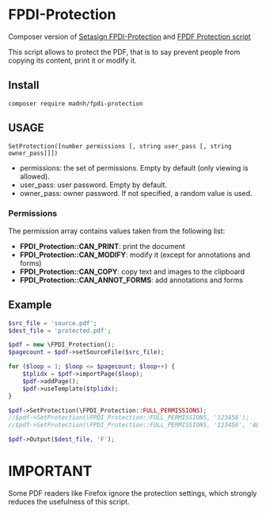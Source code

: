 # FPDI-Protection
Composer version of [Setasign FPDI-Protection](https://www.setasign.com/products/fpdi/downloads/) and [FPDF Protection script](http://www.fpdf.org/en/script/script37.php)

This script allows to protect the PDF, that is to say prevent people from copying its content, print it or modify it.

## Install
```
composer require madnh/fpdi-protection
```

## USAGE
```
SetProtection([number permissions [, string user_pass [, string owner_pass]]])
```

- permissions: the set of permissions. Empty by default (only viewing is allowed).
- user_pass: user password. Empty by default.
- owner_pass: owner password. If not specified, a random value is used.

### Permissions
The permission array contains values taken from the following list:

- **FPDI_Protection::CAN_PRINT**: print the document
- **FPDI_Protection::CAN_MODIFY**: modify it (except for annotations and forms)
- **FPDI_Protection::CAN_COPY**: copy text and images to the clipboard
- **FPDI_Protection::CAN_ANNOT_FORMS**: add annotations and forms

## Example
```php
$src_file = 'source.pdf';
$dest_file = 'protected.pdf';

$pdf = new \FPDI_Protection();
$pagecount = $pdf->setSourceFile($src_file);

for ($loop = 1; $loop <= $pagecount; $loop++) {
    $tplidx = $pdf->importPage($loop);
    $pdf->addPage();
    $pdf->useTemplate($tplidx);
}

$pdf->SetProtection(\FPDI_Protection::FULL_PERMISSIONS);
//$pdf->SetProtection(\FPDI_Protection::FULL_PERMISSIONS, '123456');
//$pdf->SetProtection(\FPDI_Protection::FULL_PERMISSIONS, '123456', 'ABCDEF');

$pdf->Output($dest_file, 'F');
```

# IMPORTANT
Some PDF readers like Firefox ignore the protection settings, which strongly reduces the usefulness of this script.